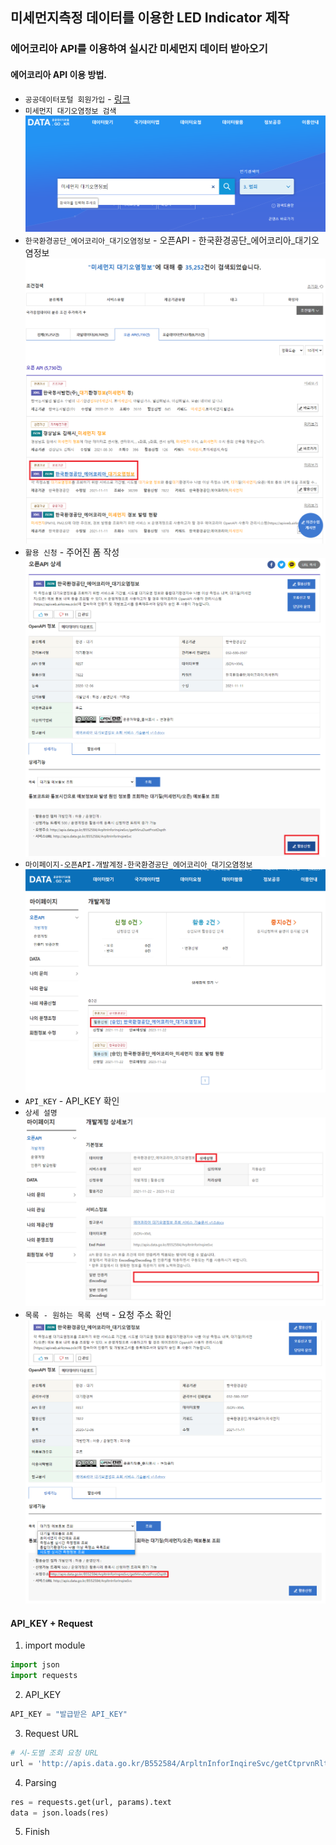## 미세먼지측정 데이터를 이용한 LED Indicator 제작

### 에어코리아 API를 이용하여 실시간 미세먼지 데이터 받아오기
#### 에어코리아 API 이용 방법.
* `공공데이터포털 회원가입` - [링크](https://www.data.go.kr/index.do, "공공데이터 포털")
* `미세먼지 대기오염정보 검색` 
![search](/images/search.png)
* `한국환경공단_에어코리아_대기오염정보` - 오픈API - 한국환경공단_에어코리아_대기오염정보
![search](/images/search2.png)
* `활용 신청` - 주어진 폼 작성
![get_api](/images/get_api.png)
* `마이페이지-오픈API-개발계정-한국환경공단_에어코리아_대기오염정보`
![get_api](/images/get_api2.png)
* `API_KEY` - API_KEY 확인
* `상세 설명`
![API](/images/api_key.png)
* `목록 - 원하는 목록 선택` - 요청 주소 확인
![URL](/images/url.png)

#### API_KEY + Request
1. import module
```python
import json
import requests
```
2. API_KEY
```python
API_KEY = "발급받은 API_KEY"
```
3. Request URL
```python
# 시-도별 조회 요청 URL
url = 'http://apis.data.go.kr/B552584/ArpltnInforInqireSvc/getCtprvnRltmMesureDnsty'
```
4. Parsing
```python
res = requests.get(url, params).text
data = json.loads(res)
```
5. Finish



